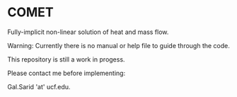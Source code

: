 # COMET

Fully-implicit non-linear solution of heat and mass flow. 

Warning: Currently there is no manual or help file to guide through the code. 

This repository is still a work in progess. 

Please contact me before implementing:

Gal.Sarid 'at' ucf.edu.

